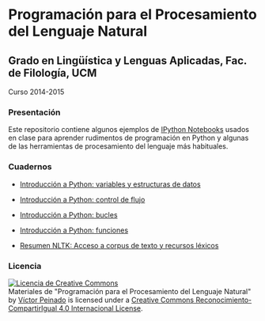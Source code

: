 # Programación para el Procesamiento del Lenguaje Natural

## Grado en Lingüística y Lenguas Aplicadas, Fac. de Filología, UCM

Curso 2014-2015

### Presentación

Este repositorio contiene algunos ejemplos de [IPython Notebooks](http://ipython.org/notebook.html) usados en clase para aprender rudimentos de programación en Python y algunas de las herramientas de procesamiento del lenguaje más habituales.

### Cuadernos

- [Introducción a Python: variables y estructuras de
  datos](http://nbviewer.ipython.org/github/vitojph/2014progpln/blob/master/1-Intro-Python.ipynb)

- [Introducción a Python: control de flujo](http://nbviewer.ipython.org/github/vitojph/2014progpln/blob/master/2-Python-control-fujo.ipynb)

- [Introducción a Python:
  bucles](http://nbviewer.ipython.org/github/vitojph/2014progpln/blob/master/3-Python-bucles.ipynb)

- [Introducción
  a Python: funciones](http://nbviewer.ipython.org/github/vitojph/2014progpln/blob/master/4-Python-funciones.ipynb)

- [Resumen NLTK: Acceso a corpus de texto y recursos léxicos](http://nbviewer.ipython.org/github/vitojph/2014progpln/blob/master/5-nltk-corpus.ipynb)



### Licencia

<a rel="license" href="http://creativecommons.org/licenses/by-sa/4.0/"><img
alt="Licencia de Creative Commons" style="border-width:0"
src="https://i.creativecommons.org/l/by-sa/4.0/88x31.png" /></a><br /><span
xmlns:dct="http://purl.org/dc/terms/" property="dct:title">Materiales de
"Programación para el Procesamiento del Lenguaje Natural"</span> by <a
xmlns:cc="http://creativecommons.org/ns#" href="http://vitojph.github.io/"
property="cc:attributionName" rel="cc:attributionURL">Víctor Peinado</a> is
licensed under a <a rel="license"
href="http://creativecommons.org/licenses/by-sa/4.0/">Creative Commons
Reconocimiento-CompartirIgual 4.0 Internacional License</a>.

